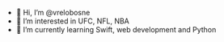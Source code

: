 - 👋 Hi, I’m @vrelobosne
- 👀 I’m interested in UFC, NFL, NBA
- 🌱 I’m currently learning Swift, web development and Python

<!---
vrelobosne/vrelobosne is a ✨ special ✨ repository because its `README.md` (this file) appears on your GitHub profile.
You can click the Preview link to take a look at your changes.
--->

